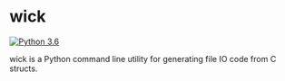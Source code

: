 # wick

[![Python 3.6](https://img.shields.io/badge/python-3.6-blue.svg)]()

wick is a Python command line utility for generating file IO code from C structs.
